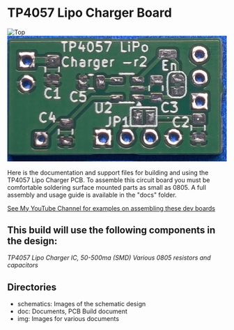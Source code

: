 # TP4057 Lipo Charger Board

![Top](img/LipoChrgAdj_r2_pcb_f.jpg)
![Bottom](img/LipoChrgAdj_r2_pcb_b.jpg)

Here is the documentation and support files for building and using the TP4057 Lipo Charger PCB. 
To assemble this circuit board you must be comfortable soldering surface mounted parts as small as 0805.
A full assembly and usage guide is available in the "docs" folder.
 
[See My YouTube Channel for examples on assembling these dev boards](https://www.youtube.com/@Johnny_Electronic/playlists)

## This build will use the following components in the design:

*TP4057 Lipo Charger IC, 50-500ma (SMD)*
*Various 0805 resistors and capacitors*


## Directories
- schematics: Images of the schematic design
- doc: Documents, PCB Build document 
- img: Images for various documents






